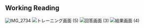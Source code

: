 ## Working Reading
![IMG_2734](https://user-images.githubusercontent.com/85728613/234503515-9a704332-aa46-44f7-bee7-bd26687ab3a7.PNG)
![トレーニング画面 (5)](https://user-images.githubusercontent.com/85728613/234503253-13a4a127-7a14-4441-8529-502311de9f52.png)
![回答画面 (3)](https://user-images.githubusercontent.com/85728613/234503626-9e2da450-9d5f-499a-9bb3-32e7608728f4.png)
![結果画面 (4)](https://user-images.githubusercontent.com/85728613/234503646-5944b2c5-6a63-44c3-b384-d028d3a0c924.png)
